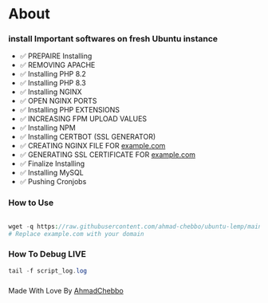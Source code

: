 # About

### install Important softwares on fresh Ubuntu instance

- ✅  PREPAIRE Installing
- ✅  REMOVING APACHE
- ✅  Installing PHP 8.2
- ✅  Installing PHP 8.3
- ✅  Installing NGINX
- ✅  OPEN NGINX PORTS
- ✅  Installing PHP EXTENSIONS
- ✅  INCREASING FPM UPLOAD VALUES
- ✅  Installing NPM
- ✅  Installing CERTBOT (SSL GENERATOR)
- ✅  CREATING NGINX FILE FOR [example.com](http://example.com/)
- ✅  GENERATING SSL CERTIFICATE FOR [example.com](http://example.com/)
- ✅  Finalize Installing
- ✅  Installing MySQL
- ✅  Pushing Cronjobs

### How to Use

```php

wget -q https://raw.githubusercontent.com/ahmad-chebbo/ubuntu-lemp/main/script.sh -O script.sh ; sudo chmod +x script.sh ; ./script.sh -d example.com
# Replace example.com with your domain
```

### How To Debug LIVE

```php
tail -f script_log.log
```

### 
Made With Love By [AhmadChebbo](https://dotzonegrp.com/)
